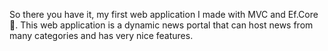 So there you have it, my first web application I made with MVC and Ef.Core 🤩. This web application is a dynamic news portal that can host news from many categories and has very nice features.
